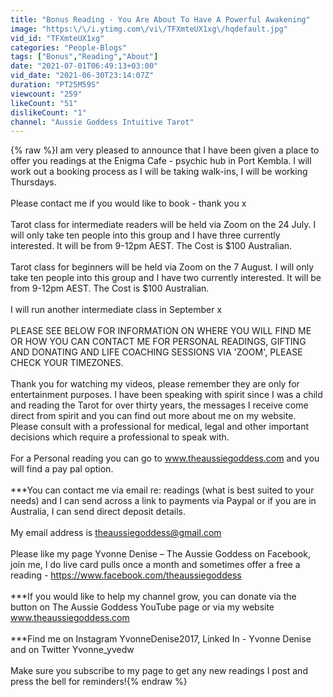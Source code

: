 ```yaml
---
title: "Bonus Reading - You Are About To Have A Powerful Awakening"
image: "https:\/\/i.ytimg.com\/vi\/TFXmteUX1xg\/hqdefault.jpg"
vid_id: "TFXmteUX1xg"
categories: "People-Blogs"
tags: ["Bonus","Reading","About"]
date: "2021-07-01T06:49:13+03:00"
vid_date: "2021-06-30T23:14:07Z"
duration: "PT25M59S"
viewcount: "259"
likeCount: "51"
dislikeCount: "1"
channel: "Aussie Goddess Intuitive Tarot"
---
```

{% raw %}I am very pleased to announce that I have been given a place to offer you readings at the Enigma Cafe - psychic hub in Port Kembla. I will work out a booking process as I will be taking walk-ins, I will be working Thursdays. <br /><br />Please contact me if you would like to book - thank you x<br /><br />Tarot class for intermediate readers will be held via Zoom on the 24 July. I will only take ten people into this group and I have three currently interested. It will be from 9-12pm AEST. The Cost is $100 Australian.<br /><br />Tarot class for beginners will be held via Zoom on the 7 August. I will only take ten people into this group and I have two currently interested. It will be from 9-12pm AEST. The Cost is $100 Australian.<br /><br />I will run another intermediate class in September x<br /><br />PLEASE SEE BELOW FOR INFORMATION ON WHERE YOU WILL FIND ME OR HOW YOU CAN CONTACT ME FOR PERSONAL READINGS, GIFTING AND DONATING AND LIFE COACHING SESSIONS VIA 'ZOOM', PLEASE CHECK YOUR TIMEZONES.<br /><br />Thank you for watching my videos, please remember they are only for entertainment purposes. I have been speaking with spirit since I was a child and reading the Tarot for over thirty years, the messages I receive come direct from spirit and you can find out more about me on my website.<br />Please consult with a professional for medical, legal and other important decisions which require a professional to speak with. <br /><br />For a Personal reading you can go to www.theaussiegoddess.com and you will find a pay pal option.<br /><br />***You can contact me via email re: readings (what is best suited to your needs) and I can send across a link to payments via Paypal or if you are in Australia, I can send direct deposit details. <br /><br />My email address is theaussiegoddess@gmail.com<br /><br />Please like my page Yvonne Denise – The Aussie Goddess on Facebook, join me, I do live card pulls once a month and sometimes offer a free a reading - <a rel="nofollow" target="blank" href="https://www.facebook.com/theaussiegoddess">https://www.facebook.com/theaussiegoddess</a><br /><br />***If you would like to help my channel grow, you can donate via the button on The Aussie Goddess YouTube page or via my website www.theaussiegoddess.com<br /><br />***Find me on Instagram YvonneDenise2017, Linked In - Yvonne Denise and on Twitter Yvonne_yvedw<br /><br />Make sure you subscribe to my page to get any new readings I post and press the bell for reminders!{% endraw %}
